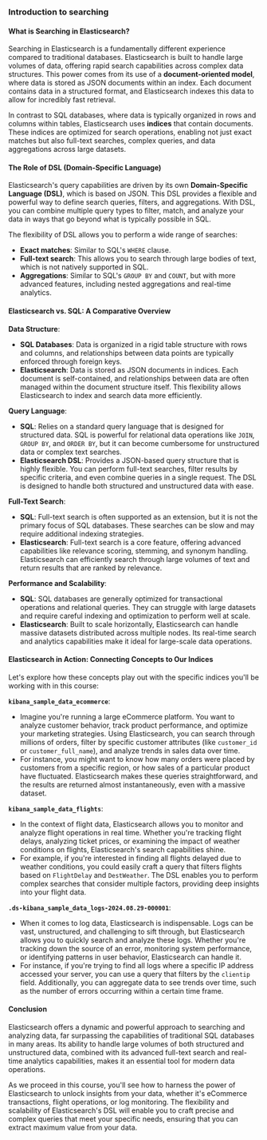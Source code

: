 ### Introduction to searching

#### What is Searching in Elasticsearch?

Searching in Elasticsearch is a fundamentally different experience compared to traditional databases. Elasticsearch is built to handle large volumes of data, offering rapid search capabilities across complex data structures. This power comes from its use of a **document-oriented model**, where data is stored as JSON documents within an index. Each document contains data in a structured format, and Elasticsearch indexes this data to allow for incredibly fast retrieval.

In contrast to SQL databases, where data is typically organized in rows and columns within tables, Elasticsearch uses **indices** that contain documents. These indices are optimized for search operations, enabling not just exact matches but also full-text searches, complex queries, and data aggregations across large datasets.

#### The Role of DSL (Domain-Specific Language)

Elasticsearch's query capabilities are driven by its own **Domain-Specific Language (DSL)**, which is based on JSON. This DSL provides a flexible and powerful way to define search queries, filters, and aggregations. With DSL, you can combine multiple query types to filter, match, and analyze your data in ways that go beyond what is typically possible in SQL.

The flexibility of DSL allows you to perform a wide range of searches:
- **Exact matches**: Similar to SQL's `WHERE` clause.
- **Full-text search**: This allows you to search through large bodies of text, which is not natively supported in SQL.
- **Aggregations**: Similar to SQL's `GROUP BY` and `COUNT`, but with more advanced features, including nested aggregations and real-time analytics.

#### Elasticsearch vs. SQL: A Comparative Overview

**Data Structure**:
- **SQL Databases**: Data is organized in a rigid table structure with rows and columns, and relationships between data points are typically enforced through foreign keys.
- **Elasticsearch**: Data is stored as JSON documents in indices. Each document is self-contained, and relationships between data are often managed within the document structure itself. This flexibility allows Elasticsearch to index and search data more efficiently.

**Query Language**:
- **SQL**: Relies on a standard query language that is designed for structured data. SQL is powerful for relational data operations like `JOIN`, `GROUP BY`, and `ORDER BY`, but it can become cumbersome for unstructured data or complex text searches.
- **Elasticsearch DSL**: Provides a JSON-based query structure that is highly flexible. You can perform full-text searches, filter results by specific criteria, and even combine queries in a single request. The DSL is designed to handle both structured and unstructured data with ease.

**Full-Text Search**:
- **SQL**: Full-text search is often supported as an extension, but it is not the primary focus of SQL databases. These searches can be slow and may require additional indexing strategies.
- **Elasticsearch**: Full-text search is a core feature, offering advanced capabilities like relevance scoring, stemming, and synonym handling. Elasticsearch can efficiently search through large volumes of text and return results that are ranked by relevance.

**Performance and Scalability**:
- **SQL**: SQL databases are generally optimized for transactional operations and relational queries. They can struggle with large datasets and require careful indexing and optimization to perform well at scale.
- **Elasticsearch**: Built to scale horizontally, Elasticsearch can handle massive datasets distributed across multiple nodes. Its real-time search and analytics capabilities make it ideal for large-scale data operations.

#### Elasticsearch in Action: Connecting Concepts to Our Indices

Let's explore how these concepts play out with the specific indices you'll be working with in this course:

**`kibana_sample_data_ecommerce`**:
- Imagine you're running a large eCommerce platform. You want to analyze customer behavior, track product performance, and optimize your marketing strategies. Using Elasticsearch, you can search through millions of orders, filter by specific customer attributes (like `customer_id` or `customer_full_name`), and analyze trends in sales data over time.
- For instance, you might want to know how many orders were placed by customers from a specific region, or how sales of a particular product have fluctuated. Elasticsearch makes these queries straightforward, and the results are returned almost instantaneously, even with a massive dataset.

**`kibana_sample_data_flights`**:
- In the context of flight data, Elasticsearch allows you to monitor and analyze flight operations in real time. Whether you're tracking flight delays, analyzing ticket prices, or examining the impact of weather conditions on flights, Elasticsearch's search capabilities shine.
- For example, if you're interested in finding all flights delayed due to weather conditions, you could easily craft a query that filters flights based on `FlightDelay` and `DestWeather`. The DSL enables you to perform complex searches that consider multiple factors, providing deep insights into your flight data.

**`.ds-kibana_sample_data_logs-2024.08.29-000001`**:
- When it comes to log data, Elasticsearch is indispensable. Logs can be vast, unstructured, and challenging to sift through, but Elasticsearch allows you to quickly search and analyze these logs. Whether you're tracking down the source of an error, monitoring system performance, or identifying patterns in user behavior, Elasticsearch can handle it.
- For instance, if you're trying to find all logs where a specific IP address accessed your server, you can use a query that filters by the `clientip` field. Additionally, you can aggregate data to see trends over time, such as the number of errors occurring within a certain time frame.

#### Conclusion

Elasticsearch offers a dynamic and powerful approach to searching and analyzing data, far surpassing the capabilities of traditional SQL databases in many areas. Its ability to handle large volumes of both structured and unstructured data, combined with its advanced full-text search and real-time analytics capabilities, makes it an essential tool for modern data operations. 

As we proceed in this course, you'll see how to harness the power of Elasticsearch to unlock insights from your data, whether it's eCommerce transactions, flight operations, or log monitoring. The flexibility and scalability of Elasticsearch's DSL will enable you to craft precise and complex queries that meet your specific needs, ensuring that you can extract maximum value from your data.